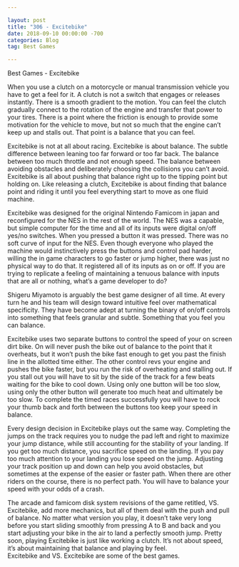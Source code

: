 ```yaml
---

layout: post  
title: "306 - Excitebike"  
date: 2018-09-10 00:00:00 -700  
categories: Blog  
tag: Best Games

---
```


Best Games - Excitebike  
  
When you use a clutch on a motorcycle or manual transmission vehicle you have to get a feel for it. A clutch is not a switch that engages or releases instantly. There is a smooth gradient to the motion. You can feel the clutch gradually connect to the rotation of the engine and transfer that power to your tires. There is a point where the friction is enough to provide some motivation for the vehicle to move, but not so much that the engine can’t keep up and stalls out. That point is a balance that you can feel.  

Excitebike is not at all about racing. Excitebike is about balance. The subtle difference between leaning too far forward or too far back. The balance between too much throttle and not enough speed. The balance between avoiding obstacles and deliberately choosing the collisions you can’t avoid. Excitebike is all about pushing that balance right up to the tipping point but holding on. Like releasing a clutch, Excitebike is about finding that balance point and riding it until you feel everything start to move as one fluid machine.  

Excitebike was designed for the original Nintendo Famicom in japan and reconfigured for the NES in the rest of the world. The NES was a capable, but simple computer for the time and all of its inputs were digital on/off yes/no switches. When you pressed a button it was pressed. There was no soft curve of input for the NES. Even though everyone who played the machine would instinctively press the buttons and control pad harder, willing the in game characters to go faster or jump higher, there was just no physical way to do that. It registered all of its inputs as on or off. If you are trying to replicate a feeling of maintaining a tenuous balance with inputs that are all or nothing, what’s a game developer to do?  

Shigeru Miyamoto is arguably the best game designer of all time. At every turn he and his team will design toward intuitive feel over mathematical specificity. They have become adept at turning the binary of on/off controls into something that feels granular and subtle. Something that you feel you can balance.  

Excitebike uses two separate buttons to control the speed of your on screen dirt bike. On will never push the bike out of balance to the point that it overheats, but it won’t push the bike fast enough to get you past the finish line in the allotted time either. The other control revs your engine and pushes the bike faster, but you run the risk of overheating and stalling out. If you stall out you will have to sit by the side of the track for a few beats waiting for the bike to cool down. Using only one button will be too slow, using only the other button will generate too much heat and ultimately be too slow. To complete the timed races successfully you will have to rock your thumb back and forth between the buttons too keep your speed in balance.  

Every design decision in Excitebike plays out the same way. Completing the jumps on the track requires you to nudge the pad left and right to maximize your jump distance, while still accounting for the stability of your landing. If you get too much distance, you sacrifice speed on the landing. If you pay too much attention to your landing you lose speed on the jump. Adjusting your track position up and down can help you avoid obstacles, but sometimes at the expense of the easier or faster path. When there are other riders on the course, there is no perfect path. You will have to balance your speed with your odds of a crash.   

The arcade and famicom disk system revisions of the game retitled, VS. Excitebike, add more mechanics, but all of them deal with the push and pull of balance. No matter what version you play, it doesn’t take very long before you start sliding smoothly from pressing A to B and back and you start adjusting your bike in the air to land a perfectly smooth jump. Pretty soon, playing Excitebike is just like working a clutch. It’s not about speed, it’s about maintaining that balance and playing by feel.  
Excitebike and VS. Excitebike are some of the best games.  
  
​